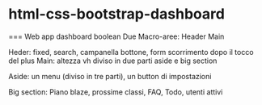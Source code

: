 # html-css-bootstrap-dashboard
===
Web app dashboard boolean
Due Macro-aree: Header Main

Heder: fixed, search, campanella bottone, form scorrimento dopo il tocco del plus
Main: altezza vh diviso in due parti aside e big section

Aside: un menu (diviso in tre parti), un button di impostazioni

Big section: Piano blaze, prossime classi, FAQ, Todo, utenti attivi
